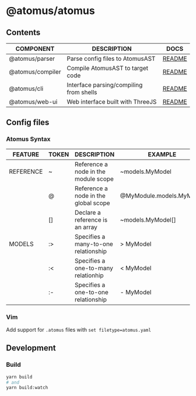 # @atomus/atomus

## Contents

| COMPONENT        | DESCRIPTION                             | DOCS                                    |
| ---------------  | --------------------------------------- | --------------------------------------- |
| @atomus/parser   | Parse config files to AtomusAST         | [README](./packages/parser/README.md)   |
| @atomus/compiler | Compile AtomusAST to target code        | [README](./packages/compiler/README.md) |
| @atomus/cli      | Interface parsing/compiling from shells | [README](./packages/cli/README.md)      |
| @atomus/web-ui   | Web interface built with ThreeJS        | [README](./packages/web-ui/README.md)   |

## Config files

### Atomus Syntax

| FEATURE   | TOKEN | DESCRIPTION                          | EXAMPLE                  |
| --------- | ----- | ------------------------------------ | ------------------------ |
| REFERENCE | ~     | Reference a node in the module scope | ~models.MyModel          |
|           | @     | Reference a node in the global scope | @MyModule.models.MyModel |
|           | []    | Declare a reference is an array      | ~models.MyModel[]        |
| MODELS    | :>    | Specifies a many-to-one relationship | > MyModel                |
|           | :<    | Specifies a one-to-many relationhip  | < MyModel                |
|           | :-    | Specifies a one-to-one relationship  | - MyModel                |

### Vim

Add support for `.atomus` files with `set filetype=atomus.yaml`

## Development

### Build

```bash
yarn build
# and
yarn build:watch
```
